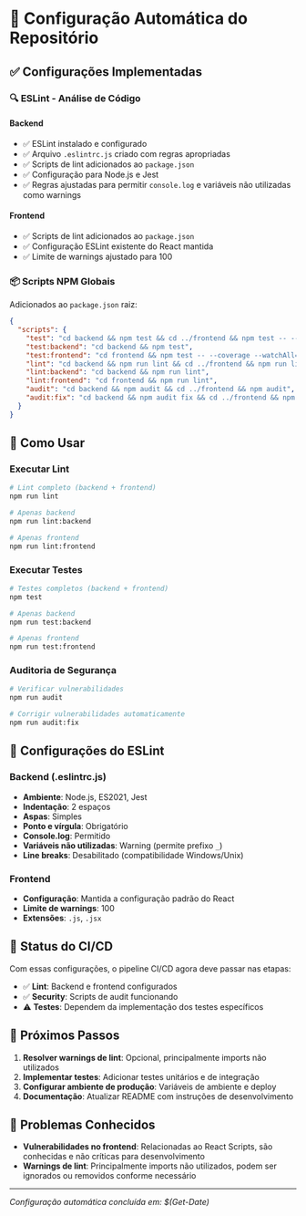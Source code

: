 # 🤖 Configuração Automática do Repositório

## ✅ Configurações Implementadas

### 🔍 ESLint - Análise de Código

#### Backend
- ✅ ESLint instalado e configurado
- ✅ Arquivo `.eslintrc.js` criado com regras apropriadas
- ✅ Scripts de lint adicionados ao `package.json`
- ✅ Configuração para Node.js e Jest
- ✅ Regras ajustadas para permitir `console.log` e variáveis não utilizadas como warnings

#### Frontend
- ✅ Scripts de lint adicionados ao `package.json`
- ✅ Configuração ESLint existente do React mantida
- ✅ Limite de warnings ajustado para 100

### 📦 Scripts NPM Globais

Adicionados ao `package.json` raiz:

```json
{
  "scripts": {
    "test": "cd backend && npm test && cd ../frontend && npm test -- --coverage --watchAll=false",
    "test:backend": "cd backend && npm test",
    "test:frontend": "cd frontend && npm test -- --coverage --watchAll=false",
    "lint": "cd backend && npm run lint && cd ../frontend && npm run lint",
    "lint:backend": "cd backend && npm run lint",
    "lint:frontend": "cd frontend && npm run lint",
    "audit": "cd backend && npm audit && cd ../frontend && npm audit",
    "audit:fix": "cd backend && npm audit fix && cd ../frontend && npm audit fix"
  }
}
```

## 🚀 Como Usar

### Executar Lint
```bash
# Lint completo (backend + frontend)
npm run lint

# Apenas backend
npm run lint:backend

# Apenas frontend
npm run lint:frontend
```

### Executar Testes
```bash
# Testes completos (backend + frontend)
npm test

# Apenas backend
npm run test:backend

# Apenas frontend
npm run test:frontend
```

### Auditoria de Segurança
```bash
# Verificar vulnerabilidades
npm run audit

# Corrigir vulnerabilidades automaticamente
npm run audit:fix
```

## 🔧 Configurações do ESLint

### Backend (.eslintrc.js)
- **Ambiente**: Node.js, ES2021, Jest
- **Indentação**: 2 espaços
- **Aspas**: Simples
- **Ponto e vírgula**: Obrigatório
- **Console.log**: Permitido
- **Variáveis não utilizadas**: Warning (permite prefixo `_`)
- **Line breaks**: Desabilitado (compatibilidade Windows/Unix)

### Frontend
- **Configuração**: Mantida a configuração padrão do React
- **Limite de warnings**: 100
- **Extensões**: `.js`, `.jsx`

## 🎯 Status do CI/CD

Com essas configurações, o pipeline CI/CD agora deve passar nas etapas:
- ✅ **Lint**: Backend e frontend configurados
- ✅ **Security**: Scripts de audit funcionando
- ⚠️ **Testes**: Dependem da implementação dos testes específicos

## 📝 Próximos Passos

1. **Resolver warnings de lint**: Opcional, principalmente imports não utilizados
2. **Implementar testes**: Adicionar testes unitários e de integração
3. **Configurar ambiente de produção**: Variáveis de ambiente e deploy
4. **Documentação**: Atualizar README com instruções de desenvolvimento

## 🐛 Problemas Conhecidos

- **Vulnerabilidades no frontend**: Relacionadas ao React Scripts, são conhecidas e não críticas para desenvolvimento
- **Warnings de lint**: Principalmente imports não utilizados, podem ser ignorados ou removidos conforme necessário

---

*Configuração automática concluída em: $(Get-Date)*